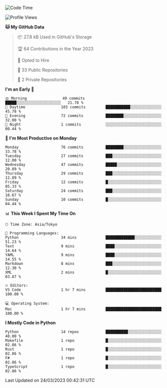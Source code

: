 <!--START_SECTION:waka-->
![Code Time](http://img.shields.io/badge/Code%20Time-602%20hrs%2026%20mins-blue)

![Profile Views](http://img.shields.io/badge/Profile%20Views-0-blue)

**🐱 My GitHub Data** 

> 📦 27.8 kB Used in GitHub's Storage 
 > 
> 🏆 64 Contributions in the Year 2023
 > 
> 💼 Opted to Hire
 > 
> 📜 33 Public Repositories 
 > 
> 🔑 2 Private Repositories 
 > 
**I'm an Early 🐤** 

```text
🌞 Morning                49 commits          █████░░░░░░░░░░░░░░░░░░░░   21.78 % 
🌆 Daytime                103 commits         ███████████░░░░░░░░░░░░░░   45.78 % 
🌃 Evening                72 commits          ████████░░░░░░░░░░░░░░░░░   32.00 % 
🌙 Night                  1 commits           ░░░░░░░░░░░░░░░░░░░░░░░░░   00.44 % 
```
📅 **I'm Most Productive on Monday** 

```text
Monday                   76 commits          ████████░░░░░░░░░░░░░░░░░   33.78 % 
Tuesday                  27 commits          ███░░░░░░░░░░░░░░░░░░░░░░   12.00 % 
Wednesday                47 commits          █████░░░░░░░░░░░░░░░░░░░░   20.89 % 
Thursday                 29 commits          ███░░░░░░░░░░░░░░░░░░░░░░   12.89 % 
Friday                   12 commits          █░░░░░░░░░░░░░░░░░░░░░░░░   05.33 % 
Saturday                 24 commits          ███░░░░░░░░░░░░░░░░░░░░░░   10.67 % 
Sunday                   10 commits          █░░░░░░░░░░░░░░░░░░░░░░░░   04.44 % 
```


📊 **This Week I Spent My Time On** 

```text
🕑︎ Time Zone: Asia/Tokyo

💬 Programming Languages: 
Python                   34 mins             █████████████░░░░░░░░░░░░   51.23 % 
Text                     9 mins              ████░░░░░░░░░░░░░░░░░░░░░   14.64 % 
YAML                     9 mins              ████░░░░░░░░░░░░░░░░░░░░░   14.55 % 
Markdown                 8 mins              ███░░░░░░░░░░░░░░░░░░░░░░   12.30 % 
XML                      2 mins              █░░░░░░░░░░░░░░░░░░░░░░░░   03.87 % 

🔥 Editors: 
VS Code                  1 hr 7 mins         █████████████████████████   100.00 % 

💻 Operating System: 
Mac                      1 hr 7 mins         █████████████████████████   100.00 % 
```

**I Mostly Code in Python** 

```text
Python                   14 repos            ██████████░░░░░░░░░░░░░░░   40.00 % 
Makefile                 1 repo              █░░░░░░░░░░░░░░░░░░░░░░░░   02.86 % 
Rust                     1 repo              █░░░░░░░░░░░░░░░░░░░░░░░░   02.86 % 
F#                       1 repo              █░░░░░░░░░░░░░░░░░░░░░░░░   02.86 % 
TypeScript               1 repo              █░░░░░░░░░░░░░░░░░░░░░░░░   02.86 % 
```




 Last Updated on 24/03/2023 00:42:31 UTC
<!--END_SECTION:waka-->
